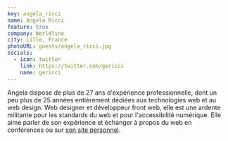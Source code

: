 ```yaml
---
key: angela_ricci
name: Angela Ricci
feature: true
company: Worldline
city: Lille, France
photoURL: guests/angela_ricci.jpg
socials:
  - icon: twitter
    link: https://twitter.com/gericci
    name: gericci
---
```


Angela dispose de plus de 27 ans d'expérience professionnelle, dont un peu plus de 25 années entièrement dédiées aux technologies web et au web design.
Web designer et développeur front web, elle est une ardente militante pour les standards du web et pour l'accessibilité numérique. Elle aime parler de son expérience et échanger à propos du web en conférences ou sur [son site personnel](http://gericci.me/).